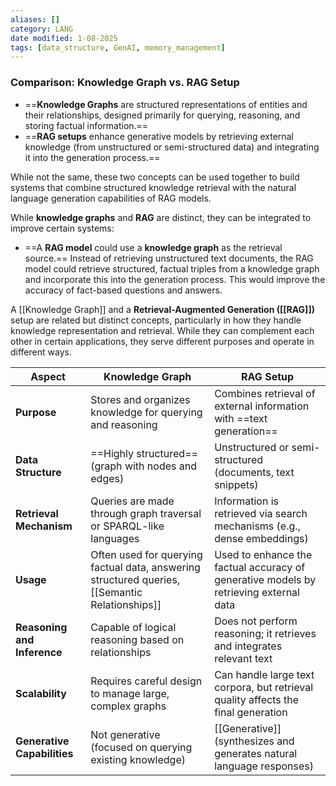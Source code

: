 ```yaml
---
aliases: []
category: LANG
date modified: 1-08-2025
tags: [data_structure, GenAI, memory_management]
---
```

### Comparison: Knowledge Graph vs. RAG Setup

- ==**Knowledge Graphs** are structured representations of entities and their relationships, designed primarily for querying, reasoning, and storing factual information.==
- ==**RAG setups** enhance generative models by retrieving external knowledge (from unstructured or semi-structured data) and integrating it into the generation process.==

While not the same, these two concepts can be used together to build systems that combine structured knowledge retrieval with the natural language generation capabilities of RAG models.

While **knowledge graphs** and **RAG** are distinct, they can be integrated to improve certain systems:
- ==A **RAG model** could use a **knowledge graph** as the retrieval source.== Instead of retrieving unstructured text documents, the RAG model could retrieve structured, factual triples from a knowledge graph and incorporate this into the generation process. This would improve the accuracy of fact-based questions and answers.

A [[Knowledge Graph]] and a **Retrieval-Augmented Generation ([[RAG]])** setup are related but distinct concepts, particularly in how they handle knowledge representation and retrieval. While they can complement each other in certain applications, they serve different purposes and operate in different ways.

| Aspect                      | Knowledge Graph                                                                         | RAG Setup                                                                             |
| --------------------------- | --------------------------------------------------------------------------------------- | ------------------------------------------------------------------------------------- |
| **Purpose**                 | Stores and organizes knowledge for querying and reasoning                               | Combines retrieval of external information with ==text generation==                   |
| **Data Structure**          | ==Highly structured== (graph with nodes and edges)                                      | Unstructured or semi-structured (documents, text snippets)                            |
| **Retrieval Mechanism**     | Queries are made through graph traversal or SPARQL-like languages                       | Information is retrieved via search mechanisms (e.g., dense embeddings)               |
| **Usage**                   | Often used for querying factual data, answering structured queries, [[Semantic Relationships]] | Used to enhance the factual accuracy of generative models by retrieving external data |
| **Reasoning and Inference** | Capable of logical reasoning based on relationships                                     | Does not perform reasoning; it retrieves and integrates relevant text                 |
| **Scalability**             | Requires careful design to manage large, complex graphs                                 | Can handle large text corpora, but retrieval quality affects the final generation     |
| **Generative Capabilities** | Not generative (focused on querying existing knowledge)                                 | [[Generative]] (synthesizes and generates natural language responses)                 |




